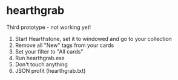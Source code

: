 # hearthgrab
Third prototype - not working yet!

1. Start Hearthstone, set it to windowed and go to your collection
2. Remove all "New" tags from your cards
3. Set your filter to "All cards"
4. Run hearthgrab.exe
5. Don't touch anything
6. JSON profit (hearthgrab.txt)
